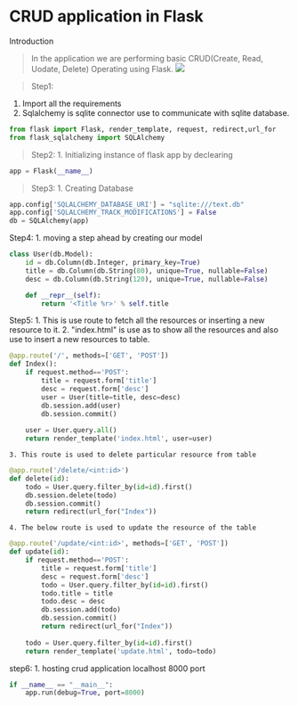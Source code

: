 # CRUD application in Flask

Introduction
>  In the application we are performing basic CRUD(Create, Read, Uodate, Delete) Operating using Flask.
![](images/Screenshot%20(413).png.png)



> Step1: 
   1. Import all the requirements
   2. Sqlalchemy is sqlite connector use to communicate with sqlite database. 
```python
from flask import Flask, render_template, request, redirect,url_for
from flask_sqlalchemy import SQLAlchemy
```

> Step2:
    1. Initializing instance of flask app by declearing 
```python
app = Flask(__name__)
```

> Step3:
    1. Creating Database
```python 
app.config['SQLALCHEMY_DATABASE_URI'] = "sqlite:///text.db"
app.config['SQLALCHEMY_TRACK_MODIFICATIONS'] = False
db = SQLAlchemy(app)
```

Step4:
    1. moving a step ahead by creating our model
```python
class User(db.Model):
    id = db.Column(db.Integer, primary_key=True)
    title = db.Column(db.String(80), unique=True, nullable=False)
    desc = db.Column(db.String(120), unique=True, nullable=False)

    def __repr__(self):
        return '<Title %r>' % self.title
```

Step5:
    1. This is use route to fetch all the resources or inserting a new resource to it.
    2. "index.html" is use as to show all the resources and also use to insert a new resources to table.
```python
@app.route('/', methods=['GET', 'POST'])
def Index():
    if request.method=='POST':
        title = request.form['title']
        desc = request.form['desc']
        user = User(title=title, desc=desc)
        db.session.add(user)
        db.session.commit()
        
    user = User.query.all() 
    return render_template('index.html', user=user)
```

    3. This route is used to delete particular resource from table

```python
@app.route('/delete/<int:id>')
def delete(id):
    todo = User.query.filter_by(id=id).first()
    db.session.delete(todo)
    db.session.commit()
    return redirect(url_for("Index"))
```
    4. The below route is used to update the resource of the table
```python
@app.route('/update/<int:id>', methods=['GET', 'POST'])
def update(id):
    if request.method=='POST':
        title = request.form['title']
        desc = request.form['desc']
        todo = User.query.filter_by(id=id).first()
        todo.title = title
        todo.desc = desc
        db.session.add(todo)
        db.session.commit()
        return redirect(url_for("Index"))
        
    todo = User.query.filter_by(id=id).first()
    return render_template('update.html', todo=todo)
```
step6:
    1. hosting crud application localhost 8000 port
```python
if __name__ == "__main__":
    app.run(debug=True, port=8000)
```
 

